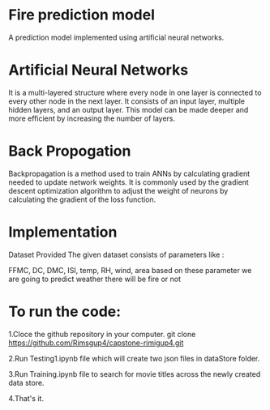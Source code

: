 # Fire prediction model
A prediction model implemented using artificial neural networks.


# Artificial Neural Networks
It is a multi-layered structure where every node in one layer is connected to every other node in the next layer. It consists of an input layer, multiple hidden layers, and an output layer. This model can be made deeper and more efficient by increasing the number of layers.

# Back Propogation
Backpropagation is a method used to train ANNs by calculating gradient needed to update network weights. It is commonly used by the gradient descent optimization algorithm to adjust the weight of neurons by calculating the gradient of the loss function.

# Implementation
Dataset Provided
The given dataset consists of parameters like :

FFMC,
DC,
DMC,
ISI,
temp,
RH,
wind,
area
 based on these parameter we are going to predict weather there will be fire or not
 
 # To run the code:
 
1.Cloce the github repository in your computer. git clone https://github.com/Rimsgup4/capstone-rimigup4.git

2.Run Testing1.ipynb file which will create two json files in dataStore folder.

3.Run Training.ipynb file to search for movie titles across the newly created data store.

4.That's it.
